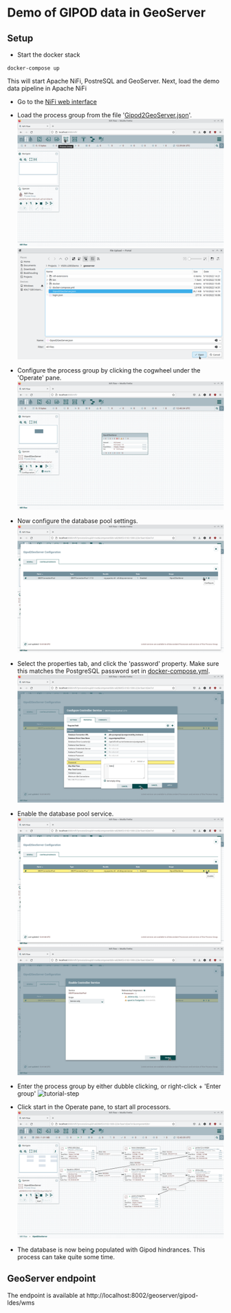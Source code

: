 # Demo of GIPOD data in GeoServer

## Setup
* Start the docker stack
```
docker-compose up
```
This will start Apache NiFi, PostreSQL and GeoServer.
Next, load the demo data pipeline in Apache NiFi

* Go to the [NiFi web interface](http://localhost:8080/nifi/)

* Load the process group from the file '[Gipod2GeoServer.json](Gipod2GeoServer.json)'.
 ![tutorial-step](docs/0.png)
 ![tutorial-step](docs/1.png)

* Configure the process group by clicking the cogwheel under the 'Operate' pane.
 ![tutorial-step](docs/2.png)

* Now configure the database pool settings.
 ![tutorial-step](docs/3.png)

* Select the properties tab, and click the 'password' property. Make sure this matches the PostgreSQL password set in [docker-compose.yml](docker-compose.yml).
 ![tutorial-step](docs/4.png)

* Enable the database pool service.
 ![tutorial-step](docs/5.png)
 ![tutorial-step](docs/6.png)
* Enter the process group by either dubble clicking, or right-click + 'Enter group'
 ![tutorial-step](/ocs/7.png)

* Click start in the Operate pane, to start all processors.
 ![tutorial-step](docs/8.png)

* The database is now being populated with Gipod hindrances. This process can take quite some time.

## GeoServer endpoint

The endpoint is available at http://localhost:8002/geoserver/gipod-ldes/wms

